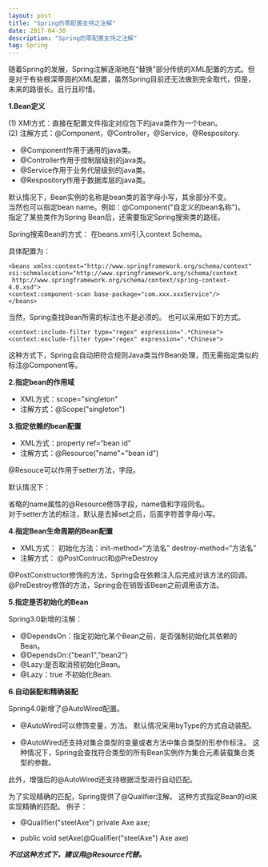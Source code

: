 ```yaml
---
layout: post
title: "Spring的零配置支持之注解"
date: 2017-04-30
description: "Spring的零配置支持之注解"
tag: Spring
---
```


随着Spring的发展，Spring注解逐渐地在“替换”部分传统的XML配置的方式。但是对于有些根深蒂固的XML配置，虽然Spring目前还无法做到完全取代，但是，未来的路很长。且行且珍惜。

**1.Bean定义**

(1) XMl方式：直接在配置文件指定对应包下的java类作为一个bean。<br>
(2) 注解方式：@Component，@Controller，@Service，@Respository.

* @Component作用于通用的java类。
* @Controller作用于控制层级别的java类。
* @Service作用于业务代层级别的java类。
* @Respository作用于数据库层的java类。

默认情况下，Bean实例的名称是bean类的首字母小写，其余部分不变。<br>
当然也可以指定bean name。例如：@Component("自定义的bean名称")。<br>
指定了某些类作为Spring Bean后，还需要指定Spring搜索类的路径。<br>

Spring搜索Bean的方式：
在beans.xml引入context Schema。

具体配置为：

```
<beans xmlns:context="http://www.springframework.org/schema/context"
xsi:schmalocation="http://www.springframework.org/schema/context
 http://www.springframework.org/schema/context/spring-context-4.0.xsd">
<context:component-scan base-package="com.xxx.xxxService"/>
</beans>
```

当然，Spring查找Bean所需的标注也不是必须的。
也可以采用如下的方式。

```
<context:include-filter type="regex" expression=".*Chinese">
<context:exclude-filter type="regex" expression=".*Chinese">
```

这种方式下，Spring会自动把符合规则Java类当作Bean处理，而无需指定类似的标注@Component等。


**2.指定bean的作用域**

* XML方式：scope="singleton" <br>
* 注解方式：@Scope("singleton")

**3.指定依赖的bean配置**

* XML方式：property ref=“bean id” <br>
* 注解方式：@Resource("name"="bean id")

@Resouce可以作用于setter方法，字段。

默认情况下：

省略的name属性的@Resource修饰字段，name值和字段同名。<br>
对于setter方法的标注，默认是去掉set之后，后面字符首字母小写。

**4.指定Bean生命周期的Bean配置**

* XML方式：
初始化方法：init-method=“方法名” destroy-method=“方法名”
* 注解方式：
@PostContruct和@PreDestroy

@PostConstructor修饰的方法，Spring会在依赖注入后完成对该方法的回调。
@PreDestroy修饰的方法，Spring会在销毁该Bean之前调用该方法。

**5.指定是否初始化的Bean**

Spring3.0新增的注解：

* @DependsOn：指定初始化某个Bean之前，是否强制初始化其依赖的Bean。
* @DependsOn:{"bean1","bean2"}
* @Lazy:是否取消预初始化Bean。
* @Lazy：true 不初始化Bean.

**6.自动装配和精确装配**

Spring4.0新增了@AutoWired配置。

* @AutoWired可以修饰变量，方法。
默认情况采用byType的方式自动装配。

* @AutoWired还支持对集合类型的变量或者方法中集合类型的形参作标注。
这种情况下，Spring会查找符合类型的所有Bean实例作为集合元素装载集合类型的参数。

此外，增强后的@AutoWired还支持根据泛型进行自动匹配。

为了实现精确的匹配，Spring提供了@Qualifier注解。
这种方式指定Bean的id来实现精确的匹配。
例子：

* @Qualifier("steelAxe") private Axe axe;

* public void setAxe(@Qualifier("steelAxe") Axe axe)

***不过这种方式下，建议用@Resource代替。***















       

  
	






